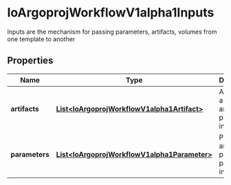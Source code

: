

# IoArgoprojWorkflowV1alpha1Inputs

Inputs are the mechanism for passing parameters, artifacts, volumes from one template to another
## Properties

Name | Type | Description | Notes
------------ | ------------- | ------------- | -------------
**artifacts** | [**List&lt;IoArgoprojWorkflowV1alpha1Artifact&gt;**](IoArgoprojWorkflowV1alpha1Artifact.md) | Artifact are a list of artifacts passed as inputs |  [optional]
**parameters** | [**List&lt;IoArgoprojWorkflowV1alpha1Parameter&gt;**](IoArgoprojWorkflowV1alpha1Parameter.md) | Parameters are a list of parameters passed as inputs |  [optional]



